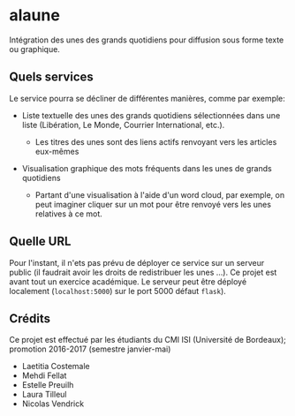 # alaune

Intégration des unes des grands quotidiens pour diffusion sous forme texte ou graphique.

## Quels services

Le service pourra se décliner de différentes manières, comme par exemple:

* Liste textuelle des unes des grands quotidiens sélectionnées dans une liste (Libération, Le Monde, Courrier International, etc.).
  * Les titres des unes sont des liens actifs renvoyant vers les articles eux-mêmes

* Visualisation graphique des mots fréquents dans les unes de grands quotidiens
  * Partant d'une visualisation à l'aide d'un word cloud, par exemple, on peut imaginer cliquer sur un mot pour être renvoyé vers les unes relatives à ce mot.

## Quelle URL

Pour l'instant, il n'ets pas prévu de déployer ce service sur un serveur public (il faudrait avoir les droits de redistribuer les unes ...). Ce projet est avant tout un exercice académique. Le serveur peut être déployé localement (`localhost:5000`) sur le port 5000 défaut `flask`).

## Crédits

Ce projet est effectué par les étudiants du CMI ISI (Université de Bordeaux); promotion 2016-2017 (semestre janvier-mai)

* Laetitia Costemale
* Mehdi Fellat
* Estelle Preuilh
* Laura Tilleul
* Nicolas Vendrick
